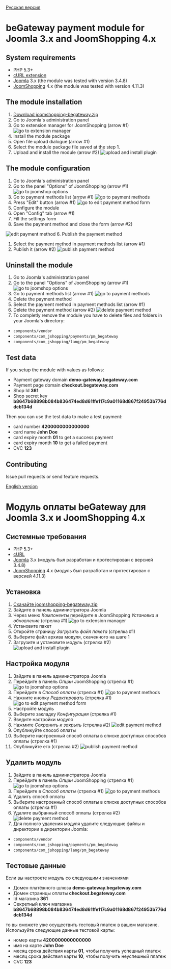 [Русская версия](#Модуль-оплаты-begateway-для-joomla-3x-и-joomshopping-4x)

# beGateway payment module for Joomla 3.x and JoomShopping 4.x

## System requirements

* PHP 5.3+
* [cURL extension](http://php.net/manual/en/book.curl.php)
* [Joomla](http://www.joomla.org/download.html) 3.x (the module was tested with version 3.4.8)
* [JoomShopping](http://joomshopping.pro/download/component.html) 4.x (the module was tested with version 4.11.3)

## The module installation

1. [Download joomshopping-begateway.zip](https://github.com/beGateway/joomshopping-payment-module/blob/master/joomshopping-begateway.zip?raw=true)
2. Go to Joomla's administration panel
3. Go to extension manager for JoomShopping (arrow #1)
  ![go to extension manager](doc/img/go_to_extensions_manager.png)
4. Install the module package
  1. Open file upload dialogue (arrow #1)
  2. Select the module package file saved at the step 1.
  3. Upload and install the module (arrow #2)
  ![upload and install plugin](doc/img/upload_and_install_plugin.png)

## The module configuration

1. Go to Joomla's administration panel
2. Go to the panel "Options" of JoomShopping (arrow #1)
  ![go to joomshop options](doc/img/go_to_options.png)
3. Go to payment methods list (arrow #1)
  ![go to payment methods](doc/img/go_to_payment_methods.png)
4. Press "Edit" button (arrow #1)
  ![go to edit payment method form](doc/img/go_to_edit_payment_method_form.png)
5. Configure the module
  1. Open "Config" tab (arrow #1)
  2. Fill the settings form
  4. Save the payment method and close the form (arrow #2)

  ![edit payment method](doc/img/edit_payment_method.png)
6. Publish the payment method
  1. Select the payment method in payment methods list (arrow #1)
  2. Publish it (arrow #2)
  ![publish payment method](doc/img/publish_payment_method.png)

## Uninstall the module

1. Go to Joomla's administration panel
2. Go to the panel "Options" of JoomShopping (arrow #1)
  ![go to joomshop options](doc/img/go_to_options.png)
3. Go to payment methods list (arrow #1)
  ![go to payment methods](doc/img/go_to_payment_methods.png)
4. Delete the payment method
  1. Select the payment method in payment methods list (arrow #1)
  2. Delete the payment method (arrow #2)
  ![delete payment method](doc/img/delete_payment_method.png)
5. To completly remove the module you have to delete files and folders in your Joomla's directory:
  * `components/vendor`
  * `components/com_jshopping/payments/pm_begateway`
  * `components/com_jshopping/lang/pm_begateway`

## Test data

If you setup the module with values as follows:

  * Payment gateway domain __demo-gateway.begateway.com__
  * Payment page domain __checkout.begateway.com__
  * Shop Id __361__
  * Shop secret key __b8647b68898b084b836474ed8d61ffe117c9a01168d867f24953b776ddcb134d__

Then you can use the test data to make a test payment:

* card number __4200000000000000__
* card name __John Doe__
* card expiry month __01__ to get a success payment
* card expiry month __10__ to get a failed payment
* CVC __123__

## Contributing

Issue pull requests or send feature requests.

[English version](#begateway-payment-module-for-joomla-3x-and-joomshopping-4x)

# Модуль оплаты beGateway для Joomla 3.x и JoomShopping 4.x

## Системные требования

* PHP 5.3+
* [cURL](http://php.net/manual/en/book.curl.php)
* [Joomla](http://www.joomla.org/download.html) 3.x (модуль был разработан и протестирован с версией 3.4.8)
* [JoomShopping](http://joomshopping.pro/download/component.html) 4.x (модуль был разработан и протестирован с версией 4.11.3)

## Установка

1. [Скачайте joomshopping-begateway.zip](https://github.com/beGateway/joomshopping-payment-module/blob/master/joomshopping-begateway.zip?raw=true)
2. Зайдите в панель администратора Joomla
3. Через меню _Компоненты_ перейдите в JoomShopping _Установка и обновление_ (стрелка #1)
  ![go to extension manager](doc/img/ru/go_to_extensions_manager.png)
4. Установите пакет
  1. Откройте страницу _Загрузить файл пакета_ (стрелка #1)
  2. Выберите файл архива модуля, скаченного на шаге 1
  3. Загрузите и установите модуль (стрелка #2)
  ![upload and install plugin](doc/img/ru/upload_and_install_plugin.png)

## Настройка модуля

1. Зайдите в панель администратора Joomla
2. Перейдите в панель _Опции_ JoomShopping (стрелка #1)
  ![go to joomshop options](doc/img/ru/go_to_options.png)
3. Перейдите в _Способ оплаты_ (стрелка #1)
  ![go to payment methods](doc/img/ru/go_to_payment_methods.png)
4. Нажните кнопку _Редактировать_ (стрелка #1)
  ![go to edit payment method form](doc/img/ru/go_to_edit_payment_method_form.png)
5. Настройте модуль
  1. Выберите закладку _Конфигурация_ (стрелка #1)
  2. Введите настройки модуля
  4. Нажмите _Сохранить и закрыть_ (стрелка #2)
  ![edit payment method](doc/img/ru/edit_payment_method.png)
6. Опубликуйте способ оплаты
  1. Выберите настроенный способ оплаты в списке доступных способов оплаты (стрелка #1)
  2. Опубликуйте его (стрелка #2)
  ![publish payment method](doc/img/ru/publish_payment_method.png)

## Удалить модуль

1. Зайдите в панель администратора Joomla
2. Перейдите в панель _Опции_ JoomShopping (стрелка #1)
  ![go to joomshop options](doc/img/ru/go_to_options.png)
3. Перейдите в _Способ оплаты_ (стрелка #1)
  ![go to payment methods](doc/img/ru/go_to_payment_methods.png)
4. Удалить способ оплаты
  1. Выберите настроенный способ оплаты в списке доступных способов оплаты (стрелка #1)
  2. Удалите выбранный способ оплаты (стрелка #2)
  ![delete payment method](doc/img/ru/delete_payment_method.png)
5. Для полного удаления модуля удалите следующие файлы и директории в директории Joomla:
  * `components/vendor`
  * `components/com_jshopping/payments/pm_begateway`
  * `components/com_jshopping/lang/pm_begateway`

## Тестовые данные

Если вы настроете модуль со следующими значениями

  * Домен платёжного шлюза __demo-gateway.begateway.com__
  * Домен страницы оплаты __checkout.begateway.com__
  * Id магазина __361__
  * Секретный ключ магазина __b8647b68898b084b836474ed8d61ffe117c9a01168d867f24953b776ddcb134d__

то вы сможете уже
осуществить тестовый платеж в вашем магазине. Используйте следующие
данные тестовой карты:

  * номер карты __4200000000000000__
  * имя на карте __John Doe__
  * месяц срока действия карты __01__, чтобы получить успешный платеж
  * месяц срока действия карты __10__, чтобы получить неуспешный платеж
  * CVC __123__
